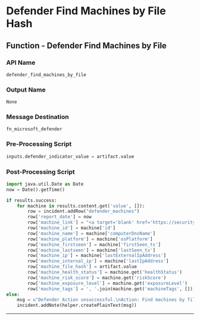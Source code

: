 <!--
    DO NOT MANUALLY EDIT THIS FILE
    THIS FILE IS AUTOMATICALLY GENERATED WITH resilient-circuits codegen
-->

# Defender Find Machines by File Hash

## Function - Defender Find Machines by File

### API Name
`defender_find_machines_by_file`

### Output Name
`None`

### Message Destination
`fn_microsoft_defender`

### Pre-Processing Script
```python
inputs.defender_indicator_value = artifact.value
```

### Post-Processing Script
```python
import java.util.Date as Date
now = Date().getTime()

if results.success:
    for machine in results.content.get('value', []):
        row = incident.addRow("defender_machines")
        row['report_date'] = now
        row['machine_link'] = "<a target='blank' href='https://security.microsoft.com/machines/{}/overview'>Machine</a>".format(machine['mdatpDeviceId'])
        row['machine_id'] = machine['id']
        row['machine_name'] = machine['computerDnsName']
        row['machine_platform'] = machine['osPlatform']
        row['machine_firstseen'] = machine['firstSeen_ts']
        row['machine_lastseen'] = machine['lastSeen_ts']
        row['machine_ip'] = machine['lastExternalIpAddress']
        row['machine_internal_ip'] = machine['lastIpAddress']
        row['machine_file_hash'] = artifact.value
        row['machine_health_status'] = machine.get('healthStatus')
        row['machine_risk_score'] = machine.get('riskScore')
        row['machine_exposure_level'] = machine.get('exposureLevel')
        row['machine_tags'] = ', '.join(machine.get('machineTags', []))
else:
    msg = u"Defender Action unsuccessful.\nAction: Find machines by file hash\nReason: {}".format(results.reason)
    incident.addNote(helper.createPlainText(msg))
```

---

